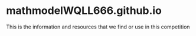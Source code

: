 # mathmodelWQLL666.github.io
This is the information and resources that we find or use in this competition 
